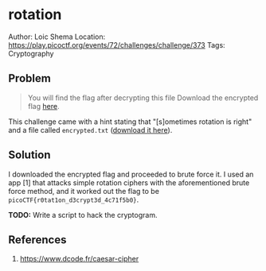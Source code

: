 # rotation

Author: Loic Shema
Location: https://play.picoctf.org/events/72/challenges/challenge/373
Tags: Cryptography

## Problem

> You will find the flag after decrypting this file Download the encrypted flag [here](https://artifacts.picoctf.net/c/386/encrypted.txt).

This challenge came with a hint stating that "[s]ometimes rotation is right" and a file called ``encrypted.txt`` ([download it here](./encrypted.txt)).

## Solution

I downloaded the encrypted flag and proceeded to brute force it. I used an app [1] that attacks simple rotation ciphers with the aforementioned brute force method, and it worked out the flag to be ``picoCTF{r0tat1on_d3crypt3d_4c71f5b0}``.

__TODO:__ Write a script to hack the cryptogram.

## References

1. https://www.dcode.fr/caesar-cipher

